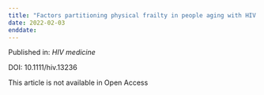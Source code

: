 ```yaml
---
title: "Factors partitioning physical frailty in people aging with HIV: A classification and regression tree approach."
date: 2022-02-03
enddate:
---
```


Published in: *HIV medicine*

DOI: 10.1111/hiv.13236

This article is not available in Open Access


